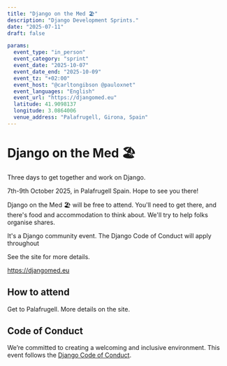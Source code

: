 ```yaml
---
title: "Django on the Med 🏖️"
description: "Django Development Sprints."
date: "2025-07-11"
draft: false

params:
  event_type: "in_person"
  event_category: "sprint"
  event_date: "2025-10-07"
  event_date_end: "2025-10-09"
  event_tz: "+02:00"
  event_host: "@carltongibson @pauloxnet"
  event_languages: "English"
  event_url: "https://djangomed.eu"
  latitude: 41.9098137
  longitude: 3.0864006
  venue_address: "Palafrugell, Girona, Spain"
---
```


# Django on the Med 🏖️

Three days to get together and work on Django.

7th-9th October 2025, in Palafrugell Spain. Hope to see you there!

Django on the Med 🏖️ will be free to attend. You'll need to get there, and there's food and accommodation to think about. We'll try to help folks organise shares.

It's a Django community event. The Django Code of Conduct will apply throughout

See the site for more details.

https://djangomed.eu

## How to attend

Get to Palafrugell. More details on the site.

## Code of Conduct

We’re committed to creating a welcoming and inclusive environment. This event follows the [Django Code of Conduct](https://www.djangoproject.com/conduct/).
